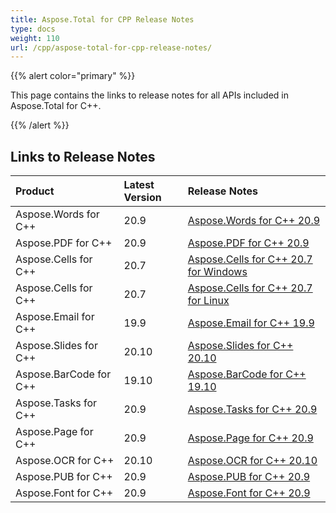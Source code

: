 ```yaml
---
title: Aspose.Total for CPP Release Notes
type: docs
weight: 110
url: /cpp/aspose-total-for-cpp-release-notes/
---
```


{{% alert color="primary" %}}

This page contains the links to release notes for all APIs included in Aspose.Total for C++.

{{% /alert %}}

## **Links to Release Notes**

|**Product**|**Latest Version**|**Release Notes**|
| :- | :- | :- |
|Aspose.Words for C++|20.9|[Aspose.Words for C++ 20.9](/words/cpp/aspose-words-for-cpp-20-9-release-notes)|
|Aspose.PDF for C++|20.9|[Aspose.PDF for C++ 20.9](/pdf/cpp/aspose-pdf-for-cpp-20-9-release-notes)|
|Aspose.Cells for C++|20.7|[Aspose.Cells for C++ 20.7 for Windows](/cells/cpp/aspose-cells-for-cpp-20-7-release-notes-windows/)|
|Aspose.Cells for C++|20.7|[Aspose.Cells for C++ 20.7 for Linux](/cells/cpp/aspose-cells-for-cpp-20-7-release-notes-linux/)|
|Aspose.Email for C++|19.9|[Aspose.Email for C++ 19.9](/email/cpp/aspose-email-for-cpp-19-9-release-notes)|
|Aspose.Slides for C++|20.10|[Aspose.Slides for C++ 20.10](/slides/cpp/aspose-slides-for-cpp-20-10-release-notes)|
|Aspose.BarCode for C++|19.10|[Aspose.BarCode for C++ 19.10](/barcode/cpp/aspose-barcode-for-cpp-19-10-release-notes)|
|Aspose.Tasks for C++|20.9|[Aspose.Tasks for C++ 20.9](/tasks/cpp/aspose-tasks-for-cpp-20-9-release-notes)|
|Aspose.Page for C++|20.9|[Aspose.Page for C++ 20.9](/page/cpp/aspose-page-for-cpp-20-9-release-notes)|
|Aspose.OCR for C++|20.10|[Aspose.OCR for C++ 20.10](/ocr/cpp/aspose-ocr-for-cpp-20-10-release-notes/)|
|Aspose.PUB for C++|20.9|[Aspose.PUB for C++ 20.9](/pub/cpp/aspose-pub-for-cpp-20-9-release-notes)|
|Aspose.Font for C++|20.9|[Aspose.Font for C++ 20.9](/font/cpp/aspose-font-for-cpp-20-9-release-notes)|
